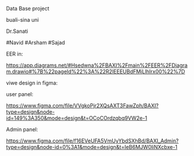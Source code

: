 Data Base project


buali-sina uni


Dr.Sanati

#Navid
#Arsham
#Sajad

EER in:


https://app.diagrams.net/#Hsedwna%2FBAXI%2Fmain%2FEER%2FDiagram.drawio#%7B%22pageId%22%3A%22R2lEEEUBdFMjLlhIrx00%22%7D





viwe design in figma:

user panel:


https://www.figma.com/file/VVgkoPjr2XQsAXT3FawZph/BAXI?type=design&node-id=149%3A350&mode=design&t=OCoCOrdzqbq9VW2e-1 

Admin panel:


https://www.figma.com/file/f16EVeUFA5VmUyYbdSXhBd/BAXI_Admin?type=design&node-id=0%3A1&mode=design&t=IeB6MJW0liNXcbxe-1
